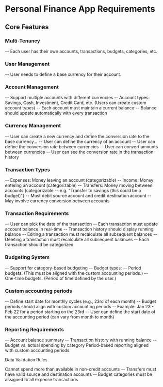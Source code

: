 
# Personal Finance App Requirements
## Core Features
### Multi-Tenancy
-- Each user has their own accounts, transactions, budgets, categories, etc.
### User Management
-- User needs to define a base currency for their account.
### Account Management
-- Support multiple accounts with different currencies
-- Account types: Savings, Cash, Investment, Credit Card, etc. (Users can create custom account types)
-- Each account must maintain a current balance
-- Balance should update automatically with every transaction
### Currency Management
-- User can create a new currency and define the conversion rate to the base currency...
-- User can define the currency of an account
-- User can define the conversion rate between currencies
-- User can convert amounts between currencies
-- User can see the conversion rate in the transaction history


### Transaction Types
-- Expenses: Money leaving an account (categorizable)
-- Income: Money entering an account (categorizable)
-- Transfers: Money moving between accounts (categorizable -- e.g. "Transfer to savings (this could be a budget)")
-- Must debit source account and credit destination account
-- May involve currency conversion between accounts
### Transaction Requirements
-- User can pick the date of the transaction
-- Each transaction must update account balance in real-time
-- Transaction history should display running balance
-- Editing a transaction must recalculate all subsequent balances
-- Deleting a transaction must recalculate all subsequent balances
-- Each transaction should be categorized
### Budgeting System
-- Support for category-based budgeting
-- Budget types:
-- Period budgets. (This must be aligned with the custom accounting periods.)
-- One-time budgets. (Period of time defined by the user.)
### Custom accounting periods
-- Define start date for monthly cycles (e.g., 23rd of each month)
-- Budget periods should align with custom accounting periods
-- Example: Jan 23 - Feb 22 for a period starting on the 23rd
-- User can define the start date of the accounting period (can vary from month to month)
### Reporting Requirements
-- Account balance summary
-- Transaction history with running balance
-- Budget vs. actual spending by category
Period-based reporting aligned with custom accounting periods

Data Validation Rules

Cannot spend more than available in non-credit accounts
-- Transfers must have valid source and destination accounts
-- Budget categories must be assigned to all expense transactions

